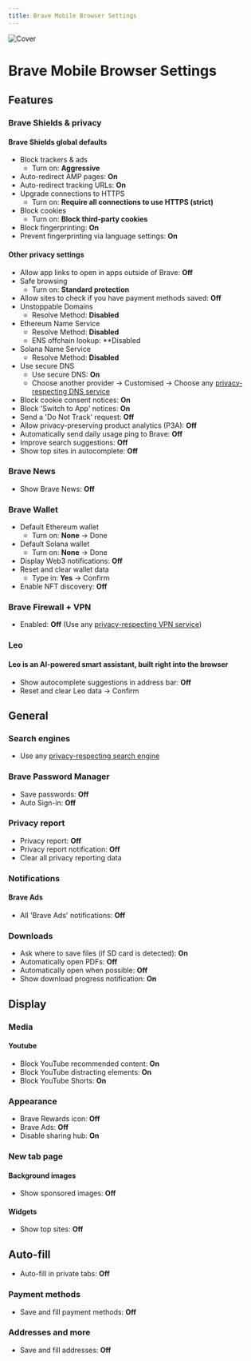 ```yaml
---
title: Brave Mobile Browser Settings
---
```


![Cover](/assets/covers/brave.png)

# Brave Mobile Browser Settings

## Features

### Brave Shields & privacy

#### Brave Shields global defaults

* Block trackers & ads
  * Turn on: **Aggressive**
* Auto-redirect AMP pages: **On**
* Auto-redirect tracking URLs: **On**
* Upgrade connections to HTTPS
  * Turn on: **Require all connections to use HTTPS (strict)**
* Block cookies
  * Turn on: **Block third-party cookies**
* Block fingerprinting: **On**
* Prevent fingerprinting via language settings: **On**

#### Other privacy settings

* Allow app links to open in apps outside of Brave: **Off**
* Safe browsing
  * Turn on: **Standard protection**
* Allow sites to check if you have payment methods saved: **Off**
* Unstoppable Domains
  * Resolve Method: **Disabled**
* Ethereum Name Service
  * Resolve Method: **Disabled**
  * ENS offchain lookup: **Disabled
* Solana Name Service
  * Resolve Method: **Disabled**
* Use secure DNS
  * Use secure DNS: **On**
  * Choose another provider -> Customised -> Choose any [privacy-respecting DNS service](/recommendations/providers/dns-resolvers)
* Block cookie consent notices: **On**
* Block 'Switch to App' notices: **On**
* Send a 'Do Not Track' request: **Off**
* Allow privacy-preserving product analytics (P3A): **Off**
* Automatically send daily usage ping to Brave: **Off**
* Improve search suggestions: **Off**
* Show top sites in autocomplete: **Off**

### Brave News

* Show Brave News: **Off**

### Brave Wallet

* Default Ethereum wallet
  * Turn on: **None** -> Done
* Default Solana wallet
  * Turn on: **None** -> Done
* Display Web3 notifications: **Off**
* Reset and clear wallet data
  * Type in: **Yes** -> Confirm
* Enable NFT discovery: **Off**

### Brave Firewall + VPN

* Enabled: **Off** (Use any [privacy-respecting VPN service](/recommendations/providers/vpn-services))

### Leo

#### Leo is an AI-powered smart assistant, built right into the browser

* Show autocomplete suggestions in address bar: **Off**
* Reset and clear Leo data -> Confirm

## General

### Search engines

* Use any [privacy-respecting search engine](/recommendations/internet-browsing/search-engines)

### Brave Password Manager

* Save passwords: **Off**
* Auto Sign-in: **Off**

### Privacy report

* Privacy report: **Off**
* Privacy report notification: **Off**
* Clear all privacy reporting data

### Notifications

#### Brave Ads

* All 'Brave Ads' notifications: **Off**

### Downloads

* Ask where to save files (if SD card is detected): **On**
* Automatically open PDFs: **Off**
* Automatically open when possible: **Off**
* Show download progress notification: **On**

## Display

### Media

#### Youtube

* Block YouTube recommended content: **On**
* Block YouTube distracting elements: **On**
* Block YouTube Shorts: **On**

### Appearance

* Brave Rewards icon: **Off**
* Brave Ads: **Off**
* Disable sharing hub: **On**

### New tab page

#### Background images

* Show sponsored images: **Off**

#### Widgets

* Show top sites: **Off**

## Auto-fill

* Auto-fill in private tabs: **Off**

### Payment methods

* Save and fill payment methods: **Off**

### Addresses and more

* Save and fill addresses: **Off**
